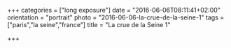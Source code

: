 +++
categories = ["long exposure"]
date = "2016-06-06T08:11:41+02:00"
orientation = "portrait"
photo = "2016-06-06-la-crue-de-la-seine-1"
tags = ["paris","la seine","france"]
title = "La crue de la Seine 1"

+++
